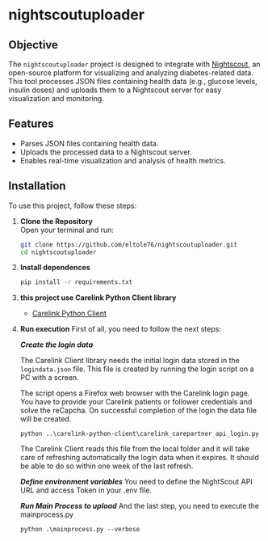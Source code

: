 # nightscoutuploader

## Objective
The `nightscoutuploader` project is designed to integrate with [Nightscout](https://nightscout.github.io/), an open-source platform for visualizing and analyzing diabetes-related data. This tool processes JSON files containing health data (e.g., glucose levels, insulin doses) and uploads them to a Nightscout server for easy visualization and monitoring.

## Features
- Parses JSON files containing health data.
- Uploads the processed data to a Nightscout server.
- Enables real-time visualization and analysis of health metrics.

## Installation

To use this project, follow these steps:

1. **Clone the Repository**  
   Open your terminal and run:
   ```bash
   git clone https://github.com/eltole76/nightscoutuploader.git
   cd nightscoutuploader

2. **Install dependences**
    ```bash
    pip install -r requirements.txt
    ```

3. **this project use Carelink Python Client library**
    - [Carelink Python Client](https://github.com/ondrej1024/carelink-python-client)

4. **Run execution**
    First of all, you need to follow the next steps:
    
    ***Create the login data***

    The Carelink Client library needs the initial login data stored in the `logindata.json` file. This file is created by running the login script on a PC with a screen.

    The script opens a Firefox web browser with the Carelink login page. You have to provide your Carelink patients or follower credentials and solve the reCapcha. On successful completion of the login the data file will be created. 

    ```
    python ..\carelink-python-client\carelink_carepartner_api_login.py 
    ```
    The Carelink Client reads this file from the local folder and it will take care of refreshing automatically the login data when it expires. It should be able to do so within one week of the last refresh.

    ***Define environment variables***
    You need to define the NightScout API URL and access Token in your .env file.

    ***Run Main Process to upload***
    And the last step, you need to execute the mainprocess.py

    ```
    python .\mainprocess.py --verbose 
    ```
